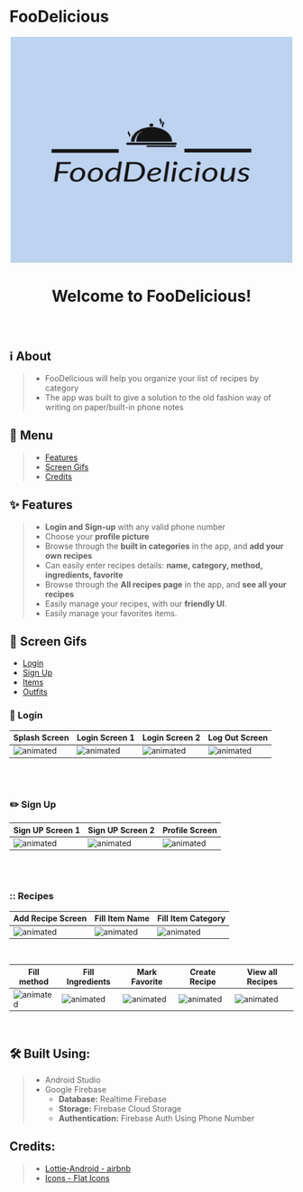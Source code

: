 # FooDelicious
 <p align="center">
<img src="https://github.com/liranisraeli/FooDelicious/blob/master/app/src/main/res/drawable/ic_logo.png" width="500" height="400" />
</p>

#  <p align="center"> Welcome to FooDelicious! </p>
</br>

## :information_source: About
>- FooDelicious will help you organize your list of recipes by category
>- The app was built to give a solution to the old fashion way of writing on paper/built-in phone notes

## :link: Menu
>- [Features](https://github.com/liranisraeli/FooDelicious/blob/master/README.md#sparkles-features)
>- [Screen Gifs](https://github.com/liranisraeli/FooDelicious/blob/master/README.md#iphone-screen-gifs")
>- [Credits](https://github.com/DorelSaig/SuperMe/new/master?readme=1#credits "Credits")

## :sparkles: Features
>- **Login and Sign-up** with any valid phone number
>- Choose your **profile picture**
>- Browse through the **built in categories** in the app, and **add your own recipes** 
>- Can easily enter recipes details: **name, category, method, ingredients, favorite**
>- Browse through the **All recipes page** in the app, and **see all your recipes** 
>- Easily manage your recipes, with our **friendly UI**.
>- Easily manage your favorites items.



## :iphone: Screen Gifs
- [Login](https://github.com/dorindorsman/C_Style#calling-login)</br>
- [Sign Up](https://github.com/dorindorsman/C_Style/blob/master/README.md#pencil2-sign-up)</br>
- [Items](https://github.com/dorindorsman/C_Style/blob/master/README.md#shirt-items)</br>
- [Outfits](https://github.com/dorindorsman/C_Style/blob/master/README.md#walking-outfits)</br>

### :calling: Login

|Splash Screen|Login Screen 1|Login Screen 2|Log Out Screen|
|--|--|--|--|
|<img src="https://media.giphy.com/media/KNl7vvSWWSckPzNNcl/giphy.gif" alt="animated"/>|<img src="https://media.giphy.com/media/hTmaLzzKOO2gTHGTbY/giphy.gif" alt="animated"/>|<img src="https://media.giphy.com/media/iyb2TJh5wTjUjB6c2s/giphy.gif" alt="animated"/>|<img src="https://media.giphy.com/media/CgJKd9mGE8VFlq3sAq/giphy.gif" alt="animated"/>|

</br>
</br>

### :pencil2: Sign Up

|Sign UP Screen 1|Sign UP Screen 2|Profile Screen|
|--|--|--|
<img src="https://media.giphy.com/media/JgIwsPRW8wScrVIS2C/giphy.gif" alt="animated"/>|<img src="https://media.giphy.com/media/nuNgECFOfEwn2TKwuP/giphy.gif" alt="animated"/>|<img src="https://media.giphy.com/media/eVOtmRVdvGkgy3Nz45/giphy.gif" alt="animated"/>|

</br>
</br>

### :: Recipes

|Add Recipe Screen|Fill Item Name|Fill Item Category|
|--|--|--|
|<img src="https://media.giphy.com/media/l1eByNzfav8HXsFLED/giphy.gif" alt="animated"/>|<img src="https://media.giphy.com/media/IFp6HK7NSlWxWTsNPD/giphy.gif" alt="animated"/>|<img src="https://media.giphy.com/media/Ok2zYOtVHBOpuPqlVb/giphy.gif" alt="animated"/>|

</br>

|Fill method|Fill Ingredients|Mark Favorite|Create Recipe|View all Recipes|
|--|--|--|--|--|
|<img src="https://media.giphy.com/media/ckRKRGo99sBmogKUVy/giphy.gif" alt="animated"/>|<img src="https://media.giphy.com/media/p8zwQ3KEsiunw2oyXP/giphy.gif" alt="animated"/>|<img src="https://media.giphy.com/media/XouRWKDlg3TGYP6eKJ/giphy.gif" alt="animated"/>|<img src="https://media.giphy.com/media/IgfmGFYgeWLk2OLHKb/giphy.gif" alt="animated"/>|<img src="https://media.giphy.com/media/KNp3dio11PjSgv5n33/giphy.gif" alt="animated"/>|

</br>

## 	:hammer_and_wrench: Built Using:
>- Android Studio
>- Google Firebase
>    - **Database:** Realtime Firebase
>    - **Storage:** Firebase Cloud Storage
>    - **Authentication:** Firebase Auth Using Phone Number 

## Credits:
>- [Lottie-Android - airbnb](https://github.com/airbnb/lottie-android)
>- [Icons - Flat Icons](www.flaticon.com)
